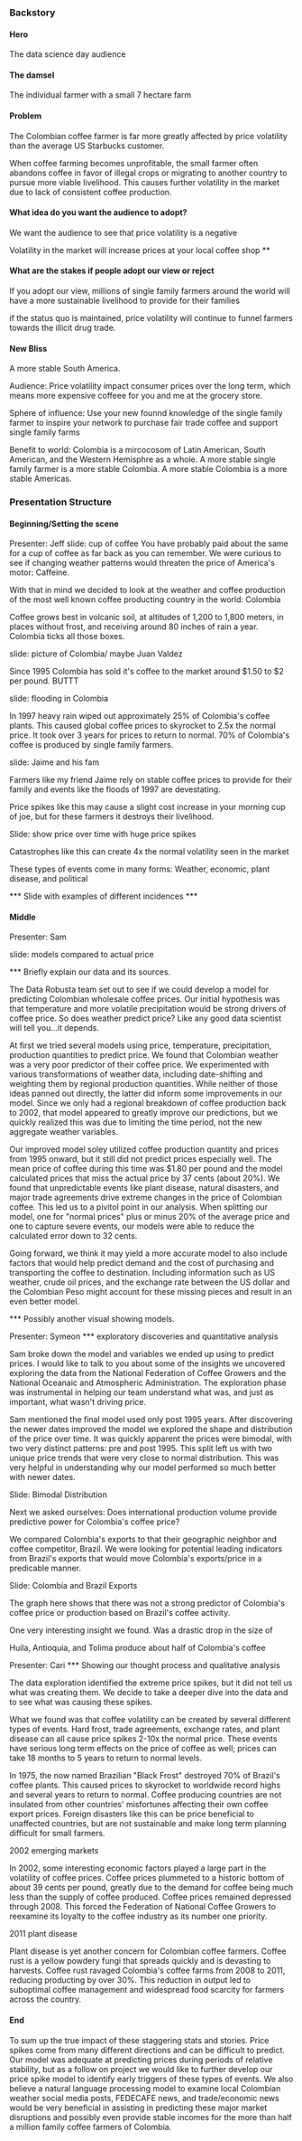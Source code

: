 ### Backstory

#### Hero

The data science day audience

#### The damsel

The individual farmer with a small 7 hectare farm

#### Problem

The Colombian coffee farmer is far more greatly affected by price volatility than the average US Starbucks customer.

When coffee farming becomes unprofitable, the small farmer often abandons coffee in favor of illegal crops or migrating to another country to pursue more viable livelihood. This causes further volatility in the market due to lack of consistent coffee production.

#### What idea do you want the audience to adopt?

We want the audience to see that price volatility is a negative

Volatility in the market will increase prices at your local coffee shop **



#### What are the stakes if people adopt our view or reject

If you adopt our view, millions of single family farmers around the world will have a more sustainable livelihood to provide for their families

if the status quo is maintained, price volatility will continue to funnel farmers towards the illicit drug trade.

#### New Bliss

A more stable South America. 

Audience: Price volatility impact consumer prices over the long term, which means more expensive coffeee for you and me at the grocery store.

Sphere of influence: Use your new founnd knowledge of the single family farmer to inspire your network to purchase fair trade coffee and support single family farms

Benefit to world: Colombia is a mircocosom of Latin American, South American, and the Western Hemisphre as a whole. A more stable single family farmer is a more stable Colombia. A more stable Colombia is a more stable Americas. 


### Presentation Structure

#### Beginning/Setting the scene
Presenter: Jeff
slide: cup of coffee
You have probably paid about the same for a cup of coffee as far back as you can remember. We were curious to see if changing weather patterns would threaten the price of America's motor: Caffeine. 

With that in mind we decided to look at the weather and coffee production of the most well known coffee producting country in the world: Colombia

Coffee grows best in volcanic soil, at altitudes of 1,200 to 1,800 meters, in places without frost, and receiving around 80 inches of rain a year. Colombia ticks all those boxes.

slide: picture of Colombia/ maybe Juan Valdez

Since 1995 Colombia has sold it's coffee to the market around $1.50 to $2 per pound. BUTTT

slide: flooding in Colombia

In 1997 heavy rain wiped out approximately 25% of Colombia's coffee plants. This caused global coffee prices to skyrocket to 2.5x the normal price. It took over 3 years for prices to return to normal. 70% of Colombia's coffee is produced by single family farmers. 

slide: Jaime and his fam

Farmers like my friend Jaime rely on stable coffee prices to provide for their family and events like the floods of 1997 are devestating.

Price spikes like this may cause a slight cost increase in your morning cup of joe, but for these farmers it destroys their livelihood.

Slide: show price over time with huge price spikes

Catastrophes like this can create 4x the normal volatility seen in the market

These types of events come in many forms: Weather, economic, plant disease, and political

*** Slide with examples of different incidences ***

#### Middle 
Presenter: Sam


slide: models compared to actual price

*** Briefly explain our data and its sources. 

The Data Robusta team set out to see if we could develop a model for predicting Colombian wholesale coffee prices. Our initial hypothesis was that temperature and more volatile precipitation would be strong drivers of coffee price. So does weather predict price? Like any good data scientist will tell you...it depends.

At first we tried several models using price, temperature, precipitation, production quantities to predict price. We found that Colombian weather was a very poor predictor of their coffee price. We experimented with various transformations of weather data, including date-shifting and weighting them by regional production quantities. While neither of those ideas panned out directly, the latter did inform some improvements in our model. Since we only had a regional breakdown of coffee production back to 2002, that model appeared to greatly improve our predictions, but we quickly realized this was due to limiting the time period, not the new aggregate weather variables.

Our improved model soley utilized coffee production quantity and prices from 1995 onward, but it still did not predict prices especially well. The mean price of coffee during this time was $1.80 per pound and the model calculated prices that miss the actual price by 37 cents (about 20%). We found that unpredictable events like plant disease, natural disasters, and major trade agreements drive extreme changes in the price of Colombian coffee. This led us to a pivitol point in our analysis. When splitting our model, one for "normal prices" plus or minus 20% of the average price and one to capture severe events, our models were able to reduce the calculated error down to 32 cents.

Going forward, we think it may yield a more accurate model to also include factors that would help predict demand and the cost of purchasing and transporting the coffee to destination. Including information such as US weather, crude oil prices, and the exchange rate between the US dollar and the Colombian Peso might account for these missing pieces and result in an even better model.


*** Possibly another visual showing models.

Presenter: Symeon
*** exploratory discoveries and quantitative analysis

Sam broke down the model and variables we ended up using to predict prices. I would like to talk to you about some of the insights we uncovered exploring the data from the National Federation of Coffee Growers and the National Oceanaic and Atmospheric Administration. The exploration phase was instrumental in helping our team understand what was, and just as important, what wasn't driving price.

Sam mentioned the final model used only post 1995 years. After discovering the newer dates improved the model we explored the shape and distribution of the price over time. It was quickly apparent the prices were bimodal, with two very distinct patterns: pre and post 1995. This split left us with two unique price trends that were very close to normal distribution. This was very helpful in understanding why our model performed so much better with newer dates.

Slide: Bimodal Distribution

Next we asked ourselves: Does international production volume provide predictive power for Colombia's coffee price?

We compared Colombia's exports to that their geographic neighbor and coffee competitor, Brazil. We were looking for potential leading indicators from Brazil's exports that would move Colombia's exports/price in a predicable manner. 

Slide: Colombia and Brazil Exports

The graph here shows that there was not a strong predictor of Colombia's coffee price or production based on Brazil's coffee activity.

One very interesting insight we found. Was a drastic drop in the size of 




Huila, Antioquia, and Tolima produce about half of Colombia's coffee



Presenter: Cari
*** Showing our thought process and qualitative analysis

The data exploration identified the extreme price spikes, but it did not tell us what was creating them. We decide to take a deeper dive into the data and to see what was causing these spikes.

What we found was that coffee volatility can be created by several different types of events. Hard frost, trade agreements, exchange rates, and plant disease can all cause price spikes 2-10x the normal price. These events have serious long term effects on the price of coffee as well; prices can take 18 months to 5 years to return to normal levels.

In 1975, the now named Brazilian "Black Frost" destroyed 70% of Brazil's coffee plants. This caused prices to skyrocket to worldwide record highs and several years to return to normal. Coffee producing countries are not insulated from other countries' misfortunes affecting their own coffee export prices. Foreign disasters like this can be price beneficial to unaffected countries, but are not sustainable and make long term planning difficult for small farmers.

2002 emerging markets

In 2002, some interesting economic factors played a large part in the volatility of coffee prices. Coffee prices plummeted to a historic bottom of about 39 cents per pound, greatly due to the demand for coffee being much less than the supply of coffee produced. Coffee prices remained depressed through 2008. This forced the Federation of National Coffee Growers to reexamine its loyalty to the coffee industry as its number one priority. 

2011 plant disease

Plant disease is yet another concern for Colombian coffee farmers. Coffee rust is a yellow powdery fungi that spreads quickly and is devasting to harvests. Coffee rust ravaged Colombia's coffee farms from 2008 to 2011, reducing producting by over 30%. This reduction in output led to suboptimal coffee management and widespread food scarcity for farmers across the country.

#### End

To sum up the true impact of these staggering stats and stories. Price spikes come from many different directions and can be difficult to predict. Our model was adequate at predicting prices during periods of relative stability, but as a follow on project we would like to further develop our price spike model to identify early triggers of these types of events. We also believe a natural language processing model to examine local Colombian weather social media posts, FEDECAFE news, and trade/economic news would be very beneficial in assisting in predicting these major market disruptions and possibly even provide stable incomes for the more than half a million family coffee farmers of Colombia.



